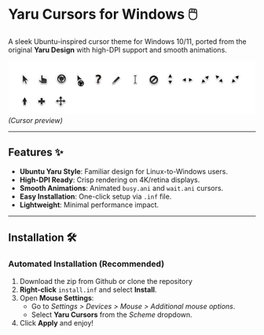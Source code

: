 # Yaru Cursors for Windows 🖱️

A sleek Ubuntu-inspired cursor theme for Windows 10/11, ported from the original **Yaru Design** with high-DPI support and smooth animations.

![Preview](cursor_image.png) *(Cursor preview)*

---

## Features ✨
- **Ubuntu Yaru Style**: Familiar design for Linux-to-Windows users.
- **High-DPI Ready**: Crisp rendering on 4K/retina displays.
- **Smooth Animations**: Animated `busy.ani` and `wait.ani` cursors.
- **Easy Installation**: One-click setup via `.inf` file.
- **Lightweight**: Minimal performance impact.

---

## Installation 🛠️

### Automated Installation (Recommended)
1. Download the zip from Github or clone the repository
2. **Right-click** `install.inf` and select **Install**.
3. Open **Mouse Settings**:
   - Go to *Settings > Devices > Mouse > Additional mouse options*.
   - Select **Yaru Cursors** from the *Scheme* dropdown.
4. Click **Apply** and enjoy!
